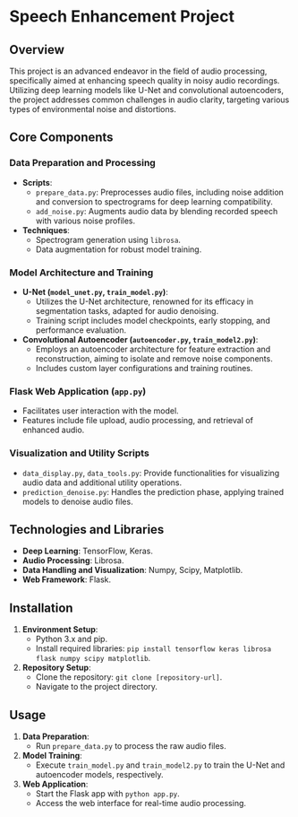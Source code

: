 # Speech Enhancement Project

## Overview
This project is an advanced endeavor in the field of audio processing, specifically aimed at enhancing speech quality in noisy audio recordings. Utilizing deep learning models like U-Net and convolutional autoencoders, the project addresses common challenges in audio clarity, targeting various types of environmental noise and distortions.

## Core Components

### Data Preparation and Processing
- **Scripts**:
  - `prepare_data.py`: Preprocesses audio files, including noise addition and conversion to spectrograms for deep learning compatibility.
  - `add_noise.py`: Augments audio data by blending recorded speech with various noise profiles.
- **Techniques**:
  - Spectrogram generation using `librosa`.
  - Data augmentation for robust model training.

### Model Architecture and Training
- **U-Net (`model_unet.py`, `train_model.py`)**:
  - Utilizes the U-Net architecture, renowned for its efficacy in segmentation tasks, adapted for audio denoising.
  - Training script includes model checkpoints, early stopping, and performance evaluation.
- **Convolutional Autoencoder (`autoencoder.py`, `train_model2.py`)**:
  - Employs an autoencoder architecture for feature extraction and reconstruction, aiming to isolate and remove noise components.
  - Includes custom layer configurations and training routines.

### Flask Web Application (`app.py`)
- Facilitates user interaction with the model.
- Features include file upload, audio processing, and retrieval of enhanced audio.

### Visualization and Utility Scripts
- `data_display.py`, `data_tools.py`: Provide functionalities for visualizing audio data and additional utility operations.
- `prediction_denoise.py`: Handles the prediction phase, applying trained models to denoise audio files.

## Technologies and Libraries
- **Deep Learning**: TensorFlow, Keras.
- **Audio Processing**: Librosa.
- **Data Handling and Visualization**: Numpy, Scipy, Matplotlib.
- **Web Framework**: Flask.

## Installation
1. **Environment Setup**:
   - Python 3.x and pip.
   - Install required libraries: `pip install tensorflow keras librosa flask numpy scipy matplotlib`.
2. **Repository Setup**:
   - Clone the repository: `git clone [repository-url]`.
   - Navigate to the project directory.

## Usage
1. **Data Preparation**:
   - Run `prepare_data.py` to process the raw audio files.
2. **Model Training**:
   - Execute `train_model.py` and `train_model2.py` to train the U-Net and autoencoder models, respectively.
3. **Web Application**:
   - Start the Flask app with `python app.py`.
   - Access the web interface for real-time audio processing.

